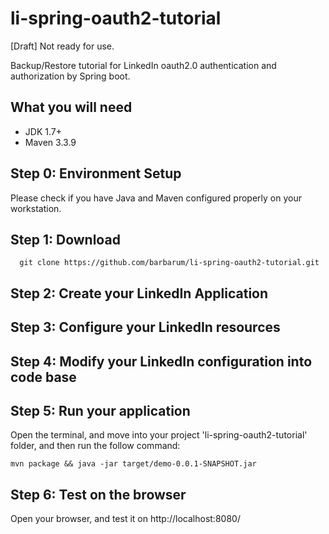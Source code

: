 # li-spring-oauth2-tutorial
<p>[Draft] Not ready for use. </p>

Backup/Restore tutorial for LinkedIn oauth2.0 authentication and authorization by Spring boot.

What you will need
--------
* JDK 1.7+
* Maven 3.3.9

Step 0: Environment Setup
--------
Please check if you have Java and Maven configured properly on your workstation.

Step 1: Download
--------
```
  git clone https://github.com/barbarum/li-spring-oauth2-tutorial.git
```

Step 2: Create your LinkedIn Application
--------


Step 3: Configure your LinkedIn resources
--------

Step 4: Modify your LinkedIn configuration into code base
--------

Step 5: Run your application
--------
Open the terminal, and move into your project 'li-spring-oauth2-tutorial' folder, and then run the follow command:
```
mvn package && java -jar target/demo-0.0.1-SNAPSHOT.jar
```
Step 6: Test on the browser
--------
Open your browser, and test it on http://localhost:8080/
